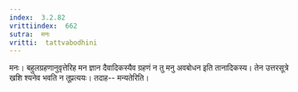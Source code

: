 ```yaml
---
index:  3.2.82
vrittiindex:  662
sutra:  मनः
vritti:  tattvabodhini 
---
```


मनः। बहुलग्रहणानुवृत्तेरिह मन ज्ञान दैवादिकस्यैव ग्रहणं न तु मनु अवबोधन इति तानादिकस्य। तेन उत्तरसूत्रे खशि श्यनेव भवति न तूप्रत्ययः। तदाह-- मन्यतेरिति। 

